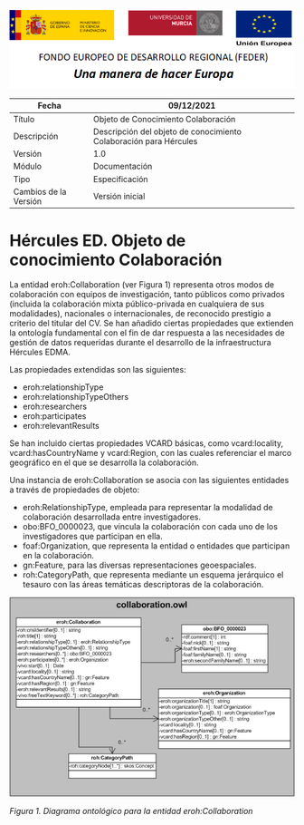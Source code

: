 ![](../../Docs/media/CabeceraDocumentosMD.png)

| Fecha         | 09/12/2021                                                   |
| ------------- | ------------------------------------------------------------ |
|Título|Objeto de Conocimiento Colaboración| 
|Descripción|Descripción del objeto de conocimiento Colaboración para Hércules|
|Versión|1.0|
|Módulo|Documentación|
|Tipo|Especificación|
|Cambios de la Versión|Versión inicial|

# Hércules ED. Objeto de conocimiento Colaboración

La entidad eroh:Collaboration (ver Figura 1) representa otros modos de colaboración con equipos de investigación, tanto públicos como privados (incluida la colaboración mixta público-privada en cualquiera de sus modalidades), nacionales o internacionales, de reconocido prestigio a criterio del titular del CV.
Se han añadido ciertas propiedades que extienden la ontología fundamental con el fin de dar respuesta a las necesidades de gestión de datos requeridas durante el desarrollo de la infraestructura Hércules EDMA.

Las propiedades extendidas son las siguientes:

- eroh:relationshipType
- eroh:relationshipTypeOthers
- eroh:researchers
- eroh:participates
- eroh:relevantResults

Se han incluido ciertas propiedades VCARD básicas, como vcard:locality, vcard:hasCountryName y vcard:Region, con las cuales referenciar el marco geográfico en el que se desarrolla la colaboración.

Una instancia de eroh:Collaboration se asocia con las siguientes entidades a través de propiedades de objeto:

- eroh:RelationshipType, empleada para representar la modalidad de colaboración desarrollada entre investigadores.
- obo:BFO_0000023, que vincula la colaboración con cada uno de los investigadores que participan en ella.
- foaf:Organization, que representa la entidad o entidades que participan en la colaboración.
- gn:Feature, para las diversas representaciones geoespaciales.
- roh:CategoryPath, que representa mediante un esquema jerárquico el tesauro con las áreas temáticas descriptoras de la colaboración.


![](../../Docs/media/ObjetosDeConocimiento/Collaboration.png)

*Figura 1. Diagrama ontológico para la entidad eroh:Collaboration*
